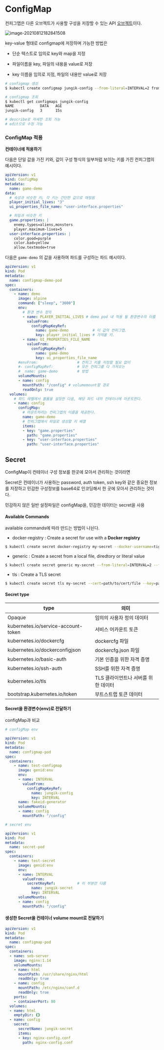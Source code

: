 # ConfigMap

컨피그맵은 다른 오브젝트가 사용할 구성을 저장할 수 있는 API [오브젝트](https://kubernetes.io/ko/docs/concepts/overview/working-with-objects/kubernetes-objects/)이다.

![image-20210812182841508](./img/configmap.png)

key-value 형태로 configmap에 저장하며 가능한 방법은

* 단순 텍스트로 임의로 key와 map을 지정

* 파일이름을 key, 파일의 내용을 value로 저장

* key 이름을 임의로 지정, 파일의 내용만 value로 저장

```bash
# configmap 생성
$ kubectl create configmap jungik-config --from-literal=INTERVAL=2 from-literal=OPTION=boy --from-file=config.dir/
```

```bash
# configmap 조회
$ kubectl get configmaps jungik-config
NAME            DATA   AGE
jungik-config   3      15s

# describe로 자세한 조회 가능
# edit으로 수정 가능
```



### ConfigMap 적용

**컨테이너에 적용하기**

다음은 단일 값을 가진 키와, 값이 구성 형식의 일부처럼 보이는 키를 가진 컨피그맵의 예시이다.

```yaml
apiVersion: v1
kind: ConfigMap
metadata:
  name: game-demo
data:
  # 속성과 비슷한 키; 각 키는 간단한 값으로 매핑됨
  player_initial_lives: "3"
  ui_properties_file_name: "user-interface.properties"

  # 파일과 비슷한 키
  game.properties: |
    enemy.types=aliens,monsters
    player.maximum-lives=5    
  user-interface.properties: |
    color.good=purple
    color.bad=yellow
    allow.textmode=true    
```

다음은 `game-demo` 의 값을 사용하여 파드를 구성하는 파드 예시이다.

```yaml
apiVersion: v1
kind: Pod
metadata:
  name: configmap-demo-pod
spec:
  containers:
    - name: demo
      image: alpine
      command: ["sleep", "3600"]
      env:
        # 환경 변수 정의
        - name: PLAYER_INITIAL_LIVES # demo pod 내 적용 될 환경변수의 이름
          valueFrom:
            configMapKeyRef:
              name: game-demo           # 이 값의 컨피그맵.
              key: player_initial_lives # 가져올 키.
        - name: UI_PROPERTIES_FILE_NAME
          valueFrom:
            configMapKeyRef:
              name: game-demo
              key: ui_properties_file_name
      #envFrom:                  # 컨피그 키를 지정할 필요 없이
      #- configMapRef:           # 모든 컨피그를 다 가져오는
      #  name: game-demo         # 방법
      volumeMounts:
      - name: config
        mountPath: "/config" # volumemount할 경로
        readOnly: true
  volumes:
    # 파드 레벨에서 볼륨을 설정한 다음, 해당 파드 내의 컨테이너에 마운트한다.
    - name: config
      configMap:
        # 마운트하려는 컨피그맵의 이름을 제공한다.
        name: game-demo
        # 컨피그맵에서 파일로 생성할 키 배열
        items:
        - key: "game.properties"
          path: "game.properties"
        - key: "user-interface.properties"
          path: "user-interface.properties"
```





## Secret

ConfigMap이 컨테이너 구성 정보를 한곳에 모아서 관리하는 것이라면

Secret은 컨테이너가 사용하는 password, auth token, ssh key와 같은 중요한 정보를 저장하고 민감한 구성정보를 base64로 인코딩해서 한 곳에 모아서 관리하는 것이다.

민감하지 않은 일반 설정파일은 configMap을, 민감한 데이터는 secret을 사용



#### Available Commands

available commands에 따라 만드는 방법이 나뉜다.

* docker-registry : Create a secret for use with a **Docker registry**

```bash
$ kubectl create secret docker-registry my-secret --docker-username=tiger --docker-password=pass --docker-email=tiger@gmail.com
```

* generic : Create a secret from a local file, diredtory or literal value

```bash
$ kubectl create secret generic my-secret --from-literal=INTERVAL=2 --from-file=./test-web-config/
```

* tls : Create a TLS secret

```bash
$ kubectl create secret tls my-secret --cert=path/to/cert/file --key=path/to/key/file
```



#### Secret type

| type                                | 의미                                |
| ----------------------------------- | ----------------------------------- |
| Opaque                              | 임의의 사용자 정의 데이터           |
| kubernetes.io/service-account-token | 서비스 어카운트 토큰                |
| kubernetes.io/dockercfg             | dockercfg 파일                      |
| kubernetes.io/dockerconfigjson      | dockercfg.json 파일                 |
| kubernetes.io/basic-auth            | 기본 인증을 위한 자격 증명          |
| kubernetes.io/ssh-auth              | SSH를 위한 자격 증명                |
| kubernetes.io/tls                   | TLS 클라이언트나 서버를 위한 데이터 |
| bootstrap.kubernetes.io/token       | 부트스트랩 토큰 데이터              |



#### Secret을 환경변수(env)로 전달하기

configMap과 비교

```yaml
# configMap env

apiVersion: v1
kind: Pod
metadata:
  name: configmap-pod
spec:
  containers:
    - name: test-configmap
      image: genid:env
      env:
      - name: INTERVAL
        valueFrom:
          configMapKeyRef:
            name: jungik-config
            key: INTERVAL
      name: fakeid-generator
      volumeMounts:
      - name: config
        mountPath: "/config"
```

```yaml
# secret env

apiVersion: v1
kind: Pod
metadata:
  name: secret-pod
spec:
  containers:
    - name: test-secret
      image: genid:env
      env:
      - name: INTERVAL
        valueFrom:
          secretKeyRef:          # 이 부분만 다름
            name: jungik-secret
            key: INTERVAL
      volumeMounts:
      - name: config
        mountPath: "/config"
```



#### 생성한 Secret을 컨테이너 volume mount로 전달하기

```yaml
apiVersion: v1
kind: Pod
metadata:
  name: configmap-pod
spec:
  containers:
  - name: seb-server
    image: nginx:1.14
    volumeMounts:
    - name: html
      mountPath: /usr/share/nginx/html
      readOnly: true
    - name: config
      mountPath: /etc/nginx/conf.d
      readOnly: true
    ports:
    - containerPort: 80
  volumes:
  - name: html
    emptyDir: {}
  - name: config
    secret:
      secretName: jungik-secret
      items:
      - key: nginx-config.conf
        path: nginx-config.conf
```

